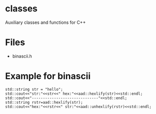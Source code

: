 # classes
Auxiliary classes and functions for C++

# Files
* binascii.h 

# Example for binascii
```
std::string str = "hello";
std::cout<<"str:"<<str<<" hex:"<<aad::hexlify(str)<<std::endl;
std::cout<<"------------------------------"<<std::endl;
std::string rstr=aad::hexlify(str);
std::cout<<"hex:"<<rstr<<" str:"<<aad::unhexlify(rstr)<<std::endl;
```
